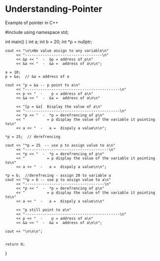 # Understanding-Pointer
Example of pointer in C++

#include <iostream>
using namespace std;

int main()
{
    int a;
    int b = 20;
    int *p = nullptr;
    
    
    cout << "\n\nNo value assign to any variable\n"
         << "-----------------------------------\n"
         << &p << "  -  &p = address of p\n"
         << &a << "  -  &a =  address of a\n\n";
    
    a = 10;
    p = &a;  // &a = address of a
    
    cout << "p = &a -- p point to a\n"
         << "-------------------------------------------\n"
         << p << "  -    p = address of a\n"
         << &a << "  -  &a =  address of a\n\n"
    
         << "[p = &a]  Display the value of a\n"
         << "-------------------------------------------\n"
         << *p << "  -  *p = derefrencing of p\n"
         << "          = p display the value of the variable it pointing to\n"
         << a << "  -   a =  dispaly a value\n\n";
    
    *p = 25;  // derefrencing
    
    cout << "*p = 25  -- use p to assign value to a\n"
         << "--------------------------------------\n"
         << *p << "  -  *p = derefrencing of p\n"
         << "          = p display the value of the variable it pointing to\n"
         << a << "  -   a =  dispaly a value\n\n";

    *p = b;  //derefrecing - assign 20 to variable a
    cout << "*p = b -- use p to assign value to a\n"
         << "------------------------------------\n"
         << *p << "  -  *p = derefrencing of p\n"
         << "          = p display the value of the variable it pointing to\n"
         << a << "  -   a =  dispaly a value\n\n"
    
         << "p still point to a\n"
         << "-------------------------------------------\n"
         << p << "  -    p = address of a\n"
         << &a << "  -  &a =  address of a\n\n";
    
    cout << "\n\n\n";
     
     
    return 0;
}
